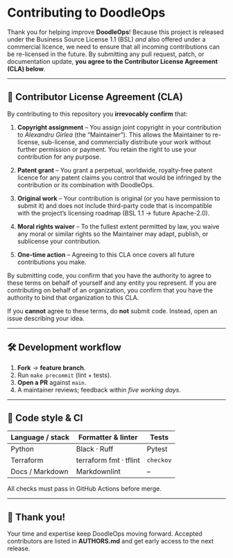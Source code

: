 # Contributing to DoodleOps

Thank you for helping improve **DoodleOps**!  Because this project is released
under the Business Source License 1.1 (BSL) *and* also offered under a
commercial licence, we need to ensure that all incoming contributions can be
re-licensed in the future.  By submitting any pull request, patch, or
documentation update, **you agree to the Contributor License Agreement (CLA)
below**.

---

## 📄 Contributor License Agreement (CLA)

By contributing to this repository you **irrevocably confirm** that:

1. **Copyright assignment** – You assign joint copyright in your
   contribution to *Alexandru Girlea* (the “Maintainer”).  This allows the
   Maintainer to re-license, sub-license, and commercially distribute your
   work without further permission or payment.  You retain the right to use
   your contribution for any purpose.

2. **Patent grant** – You grant a perpetual, worldwide, royalty-free patent
   licence for any patent claims you control that would be infringed by the
   contribution or its combination with DoodleOps.

3. **Original work** – Your contribution is original (or you have permission
   to submit it) and does not include third-party code that is incompatible
   with the project’s licensing roadmap (BSL 1.1 → future Apache-2.0).

4. **Moral rights waiver** – To the fullest extent permitted by law, you waive
   any moral or similar rights so the Maintainer may adapt, publish, or
   sublicense your contribution.

5. **One-time action** – Agreeing to this CLA once covers all future
   contributions you make.

By submitting code, you confirm that you have the authority to agree to
these terms on behalf of yourself and any entity you represent.  If you are
contributing on behalf of an organization, you confirm that you have the
authority to bind that organization to this CLA.

If you **cannot** agree to these terms, do **not** submit code.  Instead,
open an issue describing your idea.

---

## 🛠 Development workflow

1. **Fork** → **feature branch**.  
2. Run `make precommit` (lint + tests).  
3. **Open a PR** against `main`.  
4. A maintainer reviews; feedback within *five working days*.

---

## 🔧 Code style & CI

| Language / stack | Formatter & linter | Tests |
|------------------|--------------------|-------|
| Python           | Black · Ruff       | Pytest |
| Terraform        | terraform fmt · tflint | `checkov` |
| Docs / Markdown  | Markdownlint       | – |

All checks must pass in GitHub Actions before merge.

---

## 🚀 Thank you!

Your time and expertise keep DoodleOps moving forward.  Accepted contributors
are listed in **AUTHORS.md** and get early access to the next release.